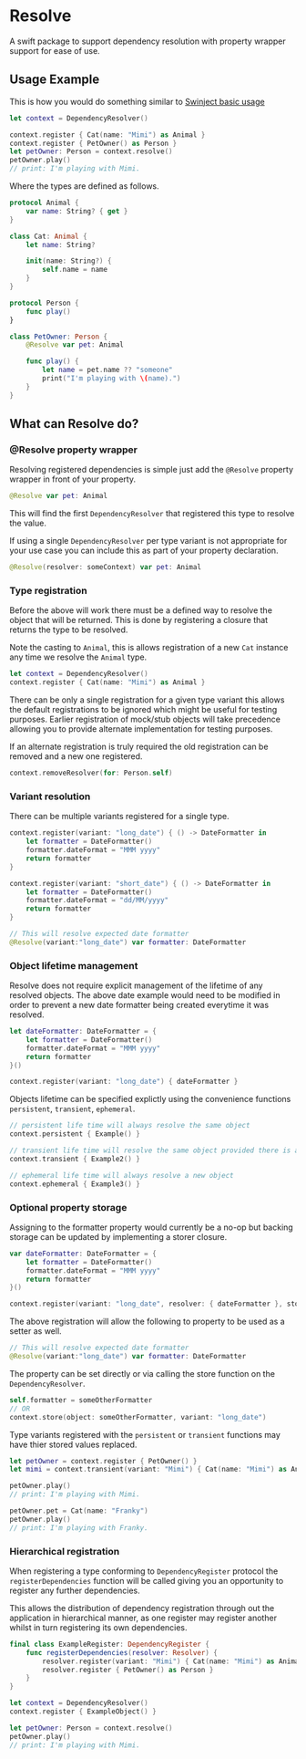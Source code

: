 # Resolve

A swift package to support dependency resolution with property wrapper support for ease of use.

## Usage Example

This is how you would do something similar to [Swinject basic usage](https://github.com/Swinject/Swinject#basic-usage)

```swift
let context = DependencyResolver()

context.register { Cat(name: "Mimi") as Animal }
context.register { PetOwner() as Person }
let petOwner: Person = context.resolve()
petOwner.play()
// print: I'm playing with Mimi.
```

Where the types are defined as follows.

```swift
protocol Animal {
    var name: String? { get }
}

class Cat: Animal {
    let name: String?

    init(name: String?) {
        self.name = name
    }
}

protocol Person {
    func play()
}

class PetOwner: Person {
    @Resolve var pet: Animal

    func play() {
        let name = pet.name ?? "someone"
        print("I'm playing with \(name).")
    }
}
```

## What can Resolve do?

### @Resolve property wrapper

Resolving registered dependencies is simple just add the `@Resolve` property wrapper in front of your property.

```swift
@Resolve var pet: Animal
```

This will find the first  `DependencyResolver` that registered this type to resolve the value.

If using a single `DependencyResolver` per type variant is not appropriate for your use case you can include this as part of your property declaration.

```swift
@Resolve(resolver: someContext) var pet: Animal
```

### Type registration

Before the above will work there must be a defined way to resolve the object that will be returned.  This is done by registering a closure that returns the type to be resolved.

Note the casting to `Animal`, this is allows registration of a new `Cat` instance any time we resolve the `Animal` type.  

```swift
let context = DependencyResolver()
context.register { Cat(name: "Mimi") as Animal }
```

There can be only a single registration for a given type variant this allows the default registrations to be ignored which might be useful for testing purposes.  Earlier registration of mock/stub objects will take precedence allowing you to provide alternate implementation for testing purposes.

If an alternate registration is truly required the old registration can be removed and a new one registered.

```swift
context.removeResolver(for: Person.self)
```

### Variant resolution

There can be multiple variants registered for a single type.

```swift
context.register(variant: "long_date") { () -> DateFormatter in
    let formatter = DateFormatter()
    formatter.dateFormat = "MMM yyyy"
    return formatter
}

context.register(variant: "short_date") { () -> DateFormatter in
    let formatter = DateFormatter()
    formatter.dateFormat = "dd/MM/yyyy"
    return formatter
}
```

```swift
// This will resolve expected date formatter
@Resolve(variant:"long_date") var formatter: DateFormatter
```

### Object lifetime management

Resolve does not require explicit management of the lifetime of any resolved objects.  The above date example would need to be modified in order to prevent a new date formatter being created everytime it was resolved.

```swift
let dateFormatter: DateFormatter = {
    let formatter = DateFormatter()
    formatter.dateFormat = "MMM yyyy"
    return formatter
}()

context.register(variant: "long_date") { dateFormatter }
```

Objects lifetime can be specified explictly using the convenience functions `persistent`, `transient`, `ephemeral`.

```swift
// persistent life time will always resolve the same object
context.persistent { Example() }

// transient life time will resolve the same object provided there is a strong reference to it elsewhere
context.transient { Example2() }

// ephemeral life time will always resolve a new object
context.ephemeral { Example3() }
```

### Optional property storage

Assigning to the formatter property would currently be a no-op but backing storage can be updated by implementing a storer closure.

```swift
var dateFormatter: DateFormatter = {
    let formatter = DateFormatter()
    formatter.dateFormat = "MMM yyyy"
    return formatter
}()

context.register(variant: "long_date", resolver: { dateFormatter }, storer: { f in dateFormatter = f })
```

The above registration will allow the following to property to be used as a setter as well.

```swift
// This will resolve expected date formatter
@Resolve(variant:"long_date") var formatter: DateFormatter
```

The property can be set directly or via calling the store function on the `DependencyResolver`.

```swift
self.formatter = someOtherFormatter
// OR
context.store(object: someOtherFormatter, variant: "long_date")
```

Type variants registered with the `persistent` or `transient` functions may have thier stored values replaced.

```swift
let petOwner = context.register { PetOwner() }
let mimi = context.transient(variant: "Mimi") { Cat(name: "Mimi") as Animal }

petOwner.play()
// print: I'm playing with Mimi.

petOwner.pet = Cat(name: "Franky")
petOwner.play()
// print: I'm playing with Franky.
```

### Hierarchical registration

When registering a type conforming to `DependencyRegister` protocol the `registerDependencies` function will be called giving you an opportunity to register any further dependencies.

This allows the distribution of dependency registration through out the application in hierarchical manner, as one register may register another whilst in turn registering its own dependencies.

```swift
final class ExampleRegister: DependencyRegister {
    func registerDependencies(resolver: Resolver) {
        resolver.register(variant: "Mimi") { Cat(name: "Mimi") as Animal }
        resolver.register { PetOwner() as Person }
    }
}

let context = DependencyResolver()
context.register { ExampleObject() }

let petOwner: Person = context.resolve()
petOwner.play()
// print: I'm playing with Mimi.
```
